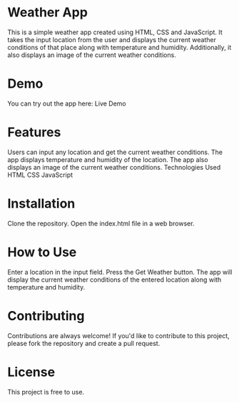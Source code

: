 # Weather App
This is a simple weather app created using HTML, CSS and JavaScript. It takes the input location from the user and displays the current weather conditions of that place along with temperature and humidity. Additionally, it also displays an image of the current weather conditions.

# Demo
You can try out the app here: Live Demo

# Features
Users can input any location and get the current weather conditions.
The app displays temperature and humidity of the location.
The app also displays an image of the current weather conditions.
Technologies Used
HTML
CSS
JavaScript
# Installation
Clone the repository.
Open the index.html file in a web browser.
# How to Use
Enter a location in the input field.
Press the Get Weather button.
The app will display the current weather conditions of the entered location along with temperature and humidity.
# Contributing
Contributions are always welcome! If you'd like to contribute to this project, please fork the repository and create a pull request.

# License
This project is free to use.
